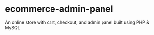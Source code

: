 # ecommerce-admin-panel
An online store with cart, checkout, and admin panel built using PHP &amp; MySQL
